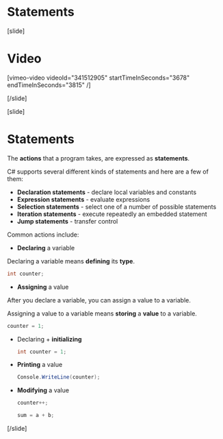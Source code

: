 # Statements

[slide]
# Video

[vimeo-video videoId="341512905" startTimeInSeconds="3678" endTimeInSeconds="3815" /]

[/slide]

[slide]
# Statements
The **actions** that a program takes, are expressed as **statements**. 

C# supports several different kinds of statements and here are a few of them:
  * **Declaration statements** - declare local variables and constants
  * **Expression statements** - evaluate expressions
  * **Selection statements** - select one of a number of possible statements
  * **Iteration statements** - execute repeatedly an embedded statement
  * **Jump statements** - transfer control
  
Common actions include:
-  **Declaring** a variable

  Declaring a variable means **defining** its **type**.
  ```cs
  int counter;
  ```
-  **Assigning** a value

  After you declare a variable, you can assign a value to a variable. 
  
  Assigning a value to a variable means **storing** a **value** to a variable.
  ```cs
  counter = 1;
  ```

- Declaring + **initializing**
  ```cs
  int counter = 1;
  ```

- **Printing** a value
  ```cs 
  Console.WriteLine(counter);
  ```

- **Modifying** a value
  ```cs
  counter++;
  ```
  
  ```cs
  sum = a + b;
  ```
[/slide]